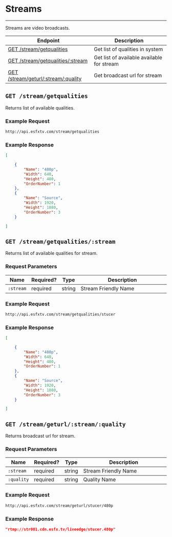 # Streams

***

Streams are video broadcasts. 

| Endpoint | Description |
| ---- | --------------- |
| [GET /stream/getqualities](/streams.md#get-streamgetqualities) | Get list of qualities in system |
| [GET /stream/getqualities/:stream](/streams.md#get-streamgetqualitiesstream) | Get list of available available for stream |
| [GET /stream/geturl/:stream/:quality](/streams.md#get-streamgeturlstreamquality) | Get broadcast url for stream  |

## `GET /stream/getqualities`

Returns list of available qualities.

### Example Request

```bash
http://api.esfxtv.com/stream/getqualities
```

### Example Response

```json
[

    {
        "Name": "480p",
        "Width": 640,
        "Height": 480,
        "OrderNumber": 1
    },
    {
        "Name": "Source",
        "Width": 1920,
        "Height": 1080,
        "OrderNumber": 3
    }

]
```

## `GET /stream/getqualities/:stream`

Returns list of available qualities for stream.

### Request Parameters

<table>
    <thead>
        <tr>
            <th>Name</th>
            <th>Required?</th>
            <th width="50">Type</th>
            <th width=100%>Description</th>
        </tr>
    </thead>
    <tbody>
        <tr>
            <td><code>:stream</code></td>
            <td>required</td>
            <td>string</td>
            <td>Stream Friendly Name</td>
        </tr>
    </tbody>
</table>

### Example Request

```bash
http://api.esfxtv.com/stream/getqualities/stucer
```

### Example Response

```json
[

    {
        "Name": "480p",
        "Width": 640,
        "Height": 480,
        "OrderNumber": 1
    },
    {
        "Name": "Source",
        "Width": 1920,
        "Height": 1080,
        "OrderNumber": 3
    }

]
```


## `GET /stream/geturl/:stream/:quality`

Returns broadcast url for stream.

### Request Parameters

<table>
    <thead>
        <tr>
            <th>Name</th>
            <th>Required?</th>
            <th width="50">Type</th>
            <th width=100%>Description</th>
        </tr>
    </thead>
    <tbody>
        <tr>
            <td><code>:stream</code></td>
            <td>required</td>
            <td>string</td>
            <td>Stream Friendly Name</td>
        </tr>
    </tbody>
    <tbody>
        <tr>
            <td><code>:quality</code></td>
            <td>required</td>
            <td>string</td>
            <td>Quality Name</td>
        </tr>
    </tbody>    
</table>

### Example Request

```bash
http://api.esfxtv.com/stream/geturl/stucer/480p
```

### Example Response

```json
"rtmp://str001.cdn.esfx.tv/liveedge/stucer.480p"
```

